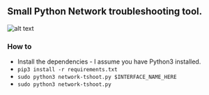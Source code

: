 ## Small Python Network troubleshooting tool.

![alt text](https://i.imgur.com/Xzg2qrb.gif "Ncurses Interface")

### How to
- Install the dependencies - I assume you have Python3 installed.
- `pip3 install -r requirements.txt`
- `sudo python3 network-tshoot.py $INTERFACE_NAME_HERE`
- `sudo python3 network-tshoot.py`
